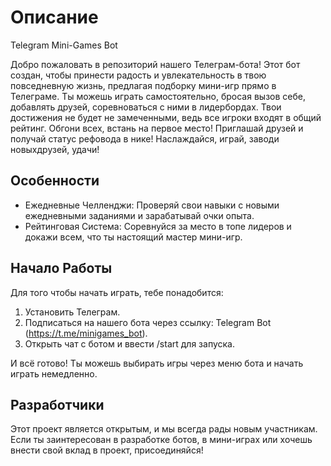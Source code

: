 # Описание

Telegram Mini-Games Bot 

Добро пожаловать в репозиторий нашего Телеграм-бота! Этот бот создан, чтобы принести радость и увлекательность в твою повседневную жизнь, предлагая подборку мини-игр прямо в Телеграме. Ты можешь играть самостоятельно, бросая вызов себе, добавлять друзей, соревноваться с ними в лидербордах. Твои достижения не будет не замеченными, ведь все игроки входят в общий рейтинг. Обгони всех, встань на первое место! Приглашай друзей и получай статус рефовода в нике! Наслаждайся, играй, заводи новыхдрузей, удачи!

## Особенности 

* Ежедневные Челленджи: Проверяй свои навыки с новыми ежедневными заданиями и зарабатывай очки опыта.
* Рейтинговая Система: Соревнуйся за место в топе лидеров и докажи всем, что ты настоящий мастер мини-игр.

## Начало Работы 

Для того чтобы начать играть, тебе понадобится:

1. Установить Телеграм.
2. Подписаться на нашего бота через ссылку: Telegram Bot (https://t.me/minigames_bot).
3. Открыть чат с ботом и ввести /start для запуска.

И всё готово! Ты можешь выбирать игры через меню бота и начать играть немедленно.

## Разработчики 

Этот проект является открытым, и мы всегда рады новым участникам. Если ты заинтересован в разработке ботов, в мини-играх или хочешь внести свой вклад в проект, присоединяйся!
